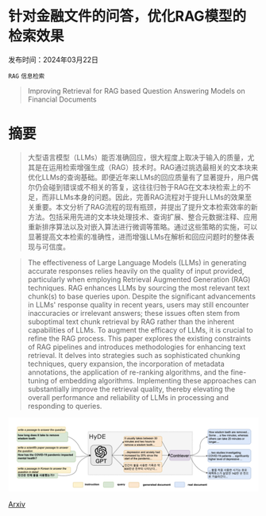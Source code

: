 # 针对金融文件的问答，优化RAG模型的检索效果

发布时间：2024年03月22日

`RAG` `信息检索`

> Improving Retrieval for RAG based Question Answering Models on Financial Documents

# 摘要

> 大型语言模型（LLMs）能否准确回应，很大程度上取决于输入的质量，尤其是在运用检索增强生成（RAG）技术时。RAG通过挑选最相关的文本块来优化LLMs的查询基础。即便近年来LLMs的回应质量有了显著提升，用户偶尔仍会碰到错误或不相关的答复，这往往归咎于RAG在文本块检索上的不足，而非LLMs本身的问题。因此，完善RAG流程对于提升LLMs的效果至关重要。本文分析了RAG流程的现有瓶颈，并提出了提升文本检索效率的新方法。包括采用先进的文本块处理技术、查询扩展、整合元数据注释、应用重新排序算法以及对嵌入算法进行微调等策略。通过这些策略的实施，可以显著提高文本检索的准确性，进而增强LLMs在解析和回应问题时的整体表现与可信度。

> The effectiveness of Large Language Models (LLMs) in generating accurate responses relies heavily on the quality of input provided, particularly when employing Retrieval Augmented Generation (RAG) techniques. RAG enhances LLMs by sourcing the most relevant text chunk(s) to base queries upon. Despite the significant advancements in LLMs' response quality in recent years, users may still encounter inaccuracies or irrelevant answers; these issues often stem from suboptimal text chunk retrieval by RAG rather than the inherent capabilities of LLMs. To augment the efficacy of LLMs, it is crucial to refine the RAG process. This paper explores the existing constraints of RAG pipelines and introduces methodologies for enhancing text retrieval. It delves into strategies such as sophisticated chunking techniques, query expansion, the incorporation of metadata annotations, the application of re-ranking algorithms, and the fine-tuning of embedding algorithms. Implementing these approaches can substantially improve the retrieval quality, thereby elevating the overall performance and reliability of LLMs in processing and responding to queries.

![针对金融文件的问答，优化RAG模型的检索效果](../../../paper_images/2404.07221/HyDE.png)

[Arxiv](https://arxiv.org/abs/2404.07221)